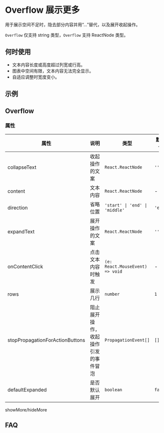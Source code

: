 # Overflow 展示更多

用于展示空间不足时，隐去部分内容并用“...”替代，以及展开收起操作。

`Overflow` 仅支持 string 类型，`Overflow` 支持 ReactNode 类型。

## 何时使用

- 文本内容长度或高度超过列宽或行高。
- 图表中空间有限，文本内容无法完全显示。
- 自适应调整时宽度变小。

## 示例

<!-- <code src="./demos/demo1.tsx"></code> -->

## Overflow

### 属性

| 属性 | 说明 | 类型 | 默认值 |
| --- | --- | --- | --- |
| collapseText | 收起操作的文案 | `React.ReactNode` | `''` |
| content | 文本内容 | `React.ReactNode` | - |
| direction | 省略位置 | `'start' \| 'end' \| 'middle'` | `'end'` |
| expandText | 展开操作的文案 | `React.ReactNode` | `''` |
| onContentClick | 点击文本内容时触发 | `(e: React.MouseEvent) => void` | - |
| rows | 展示几行 | `number` | `1` |
| stopPropagationForActionButtons | 阻止展开操作，收起操作引发的事件冒泡 | `PropagationEvent[]` | `[]` |
| defaultExpanded | 是否默认展开 | `boolean` | `false` |

showMore/hideMore

## FAQ
